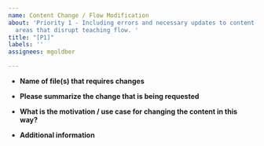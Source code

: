 ```yaml
---
name: Content Change / Flow Modification
about: 'Priority 1 - Including errors and necessary updates to content, as well as
  areas that disrupt teaching flow. '
title: "[P1]"
labels: ''
assignees: mgoldber

---
```


* **Name of file(s) that requires changes**

* **Please summarize the change that is being requested**

* **What is the motivation / use case for changing the content in this way?**

* **Additional information**
